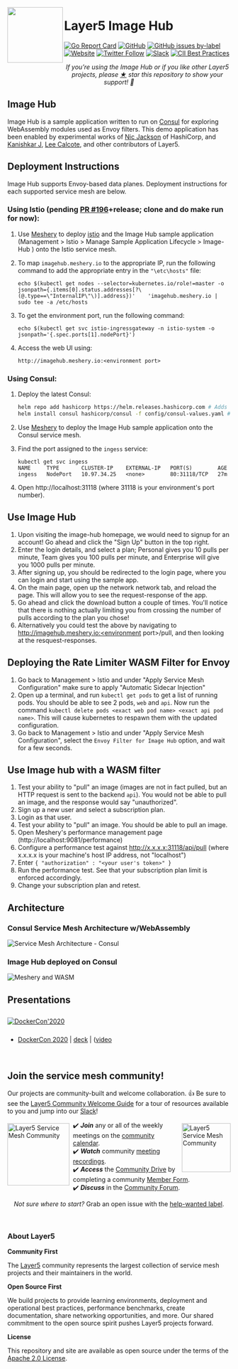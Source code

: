 <p style="text-align:center;"><a href="https://layer5.io/meshery"><img align="left" style="margin-bottom:20px;" src="img/readme/layer5-image-hub.svg"  height="125px" /></a><h1>Layer5 Image Hub</h1></p>

[![Go Report Card](https://goreportcard.com/badge/github.com/layer5io/image-hub)](https://goreportcard.com/report/github.com/layer5io/image-hub)
[![GitHub](https://img.shields.io/github/license/layer5io/image-hub.svg)](LICENSE)
[![GitHub issues by-label](https://img.shields.io/github/issues/layer5io/meshery/help%20wanted.svg)](https://github.com/issues?utf8=✓&q=is%3Aopen+is%3Aissue+archived%3Afalse+org%3Alayer5io+label%3A%22help+wanted%22+")
[![Website](https://img.shields.io/website/https/layer5.io/meshery.svg)](https://layer5.io/)
[![Twitter Follow](https://img.shields.io/twitter/follow/layer5.svg?label=Follow&style=social)](https://twitter.com/intent/follow?screen_name=layer5)
[![Slack](https://img.shields.io/badge/Slack-@layer5.svg?logo=slack)](http://slack.layer5.io)
[![CII Best Practices](https://bestpractices.coreinfrastructure.org/projects/3564/badge)](https://bestpractices.coreinfrastructure.org/projects/3564)

<p align="center"><i>If you’re using the Image Hub or if you like other Layer5 projects, please <a href="https://github.com/layer5io/image-hub/stargazers">★</a> star this repository to show your support! 🤩</i></p>

## Image Hub
Image Hub is a sample application written to run on [Consul](https://meshery.layer5.io/docs/service-meshes/adapters/consul) for exploring WebAssembly modules used as Envoy filters. This demo application has been enabled by experimental works of [Nic Jackson](https://twitter.com/sheriffjackson) of HashiCorp, and [Kanishkar J](https://twitter.com/_kanishkarj_), [Lee Calcote](https://twitter.com/lcalcote), and other contributors of Layer5.


## Deployment Instructions

Image Hub supports Envoy-based data planes. Deployment instructions for each supported service mesh are below.

### Using Istio (pending [PR #196](https://github.com/layer5io/meshery-istio/pull/196)+release; clone and do make run for now):
1) Use [Meshery](https://github.com/layer5io/meshery) to deploy [istio](https://github.com/layer5io/advanced-istio-service-mesh-workshop/blob/master/lab-1/README.md) and the Image Hub sample application (Management > Istio > Manage Sample Application Lifecycle > Image-Hub ) onto the Istio service mesh.
2) To map `imagehub.meshery.io` to the appropriate IP, run the following command to add the appropriate entry in the `"\etc\hosts"` file: 

    ```
    echo $(kubectl get nodes --selector=kubernetes.io/role!=master -o jsonpath={.items[0].status.addresses[?\(@.type==\"InternalIP\"\)].address})'    'imagehub.meshery.io | sudo tee -a /etc/hosts
    ```
3) To get the environment port, run the following command:
    ```
    echo $(kubectl get svc istio-ingressgateway -n istio-system -o jsonpath='{.spec.ports[1].nodePort}')
    ```
4) Access the web UI using:
    ```
    http://imagehub.meshery.io:<environment port>
    ```


### Using Consul:

1) Deploy the latest Consul:

    ```bash
    helm repo add hashicorp https://helm.releases.hashicorp.com # Adds helm hashicorp repo
    helm install consul hashicorp/consul -f config/consul-values.yaml # Setup custom Consul with support for WASM
    ```

2) Use [Meshery](https://github.com/layer5io/meshery) to deploy the Image Hub sample application onto the Consul service mesh.

3) Find the port assigned to the `ingess` service:

    ```
    kubectl get svc ingess
    NAME     TYPE       CLUSTER-IP    EXTERNAL-IP   PORT(S)        AGE
    ingess   NodePort   10.97.34.25   <none>        80:31118/TCP   27m
    ```

4) Open http://localhost:31118 (where 31118 is your environment's port number).

## Use Image Hub

1. Upon visiting the image-hub homepage, we would need to signup for an account! Go ahead and click the "Sign Up" button in the top right.
1. Enter the login details, and select a plan; Personal gives you 10 pulls per minute, Team gives you 100 pulls per minute, and Enterprise will give you 1000 pulls per minute.
1. After signing up, you should be redirected to the login page, where you can login and start using the sample app.
1. On the main page, open up the network network tab, and reload the page. This will allow you to see the request-response of the app.
1. Go ahead and click the download button a couple of times. You'll notice that there is nothing actually limiting you from crossing the number of pulls according to the plan you chose!
1. Alternatively you could test the above by navigating to http://imagehub.meshery.io:<environment port>/pull, and then looking at the resquest-responses.

## Deploying the Rate Limiter WASM Filter for Envoy

1. Go back to Management > Istio and under "Apply Service Mesh Configuration" make sure to apply "Automatic Sidecar Injection"
1. Open up a terminal, and run `kubectl get pods` to get a list of running pods. You should be able to see 2 pods, `web` and `api`. Now run 
the command `kubectl delete pods <exact web pod name> <exact api pod name>`. This will cause kubernetes to respawn them with the updated configuration.
1. Go back to Management > Istio and under "Apply Service Mesh Configuration", select the `Envoy Filter for Image Hub` option, and wait for a few seconds.

## Use Image hub with a WASM filter

1. Test your ability to "pull" an image (images are not in fact pulled, but an HTTP request is sent to the backend `api`). You would not be able to pull an image, and the response would say "unauthorized".
1. Sign up a new user and select a subscription plan.
1. Login as that user.
1. Test your ability to "pull" an image. You should be able to pull an image.
1. Open Meshery's performance management page (http://localhost:9081/performance)
1. Configure a performance test against http://x.x.x.x:31118/api/pull (where x.x.x.x is your machine's host IP address, not "localhost")
1. Enter `{ "authorization" : "<your user's token>" }`
1. Run the performance test. See that your subscription plan limit is enforced accordingly.
1. Change your subscription plan and retest.

## Architecture

### Consul Service Mesh Architecture w/WebAssembly
![Service Mesh Architecture - Consul](img/readme/service-mesh-architecture-consul.png)

### Image Hub deployed on Consul
![Meshery and WASM](img/readme/image-hub-on-consul-with-wasm-and-meshery.png)

## Presentations

<a href="https://www.youtube.com/watch?v=5BrbbKZOctw&list=PL3A-A6hPO2IN_HSU0pSfijBboiHggs5mC&index=4&t=0s"><img alt="DockerCon'2020" src="docs/assets/img/readme/docker-con-2020.png"  style="margin: 10px auto;"/></a>

- [DockerCon 2020](https://docker.events.cube365.net/docker/dockercon/content/Videos/63TCCNpzDC7Xxnm8b) | [deck](https://calcotestudios.com/talks/decks/slides-dockercon-2020-service-meshing-with-docker-desktop-and-webassembly.html) | ([video](https://www.youtube.com/watch?v=5BrbbKZOctw&list=PL3A-A6hPO2IN_HSU0pSfijBboiHggs5mC&index=4&t=0s)

<div>&nbsp;</div>

## Join the service mesh community!

<a name="contributing"></a><a name="community"></a>
Our projects are community-built and welcome collaboration. 👍 Be sure to see the <a href="https://docs.google.com/document/d/17OPtDE_rdnPQxmk2Kauhm3GwXF1R5dZ3Cj8qZLKdo5E/edit">Layer5 Community Welcome Guide</a> for a tour of resources available to you and jump into our <a href="http://slack.layer5.io">Slack</a>!

<a href="https://meshery.io/community"><img alt="Layer5 Service Mesh Community" src="img/readme/community.svg" style="margin-left:10px;padding-top:5px;" width="110px" align="right" /></a>

<a href="http://slack.layer5.io"><img alt="Layer5 Service Mesh Community" src="img/readme/slack-128.png" style="margin-right:8px;padding-top:5px;" width="140px" align="left" /></a>

<p>
✔️ <em><strong>Join</strong></em> any or all of the weekly meetings on the <a href="https://calendar.google.com/calendar/b/1?cid=bGF5ZXI1LmlvX2VoMmFhOWRwZjFnNDBlbHZvYzc2MmpucGhzQGdyb3VwLmNhbGVuZGFyLmdvb2dsZS5jb20">community calendar</a>.<br />
✔️ <em><strong>Watch</strong></em> community <a href="https://www.youtube.com/channel/UCFL1af7_wdnhHXL1InzaMvA?sub_confirmation=1">meeting recordings</a>.<br />
✔️ <em><strong>Access</strong></em> the <a href="https://drive.google.com/drive/u/4/folders/0ABH8aabN4WAKUk9PVA">Community Drive</a> by completing a community <a href="https://layer5.io/newcomer">Member Form</a>.<br />
✔️ <em><strong>Discuss</strong></em> in the <a href="https://discuss.layer5.io">Community Forum</a>.<br />
</p>
<p align="center">
<i>Not sure where to start?</i> Grab an open issue with the <a href="https://github.com/issues?q=is%3Aopen+is%3Aissue+archived%3Afalse+org%3Alayer5io+org%3Ameshery+org%3Aservice-mesh-performance+org%3Aservice-mesh-patterns+label%3A%22help+wanted%22+">help-wanted label</a>.
</p>

<div>&nbsp;</div>

### About Layer5

**Community First**
<p>The <a href="https://layer5.io">Layer5</a> community represents the largest collection of service mesh projects and their maintainers in the world.</p>

**Open Source First**
<p>We build projects to provide learning environments, deployment and operational best practices, performance benchmarks, create documentation, share networking opportunities, and more. Our shared commitment to the open source spirit pushes Layer5 projects forward.</p>

**License**

This repository and site are available as open source under the terms of the [Apache 2.0 License](https://opensource.org/licenses/Apache-2.0).
